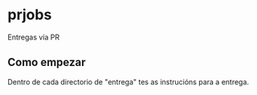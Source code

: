 # prjobs
Entregas vía PR

## Como empezar
Dentro de cada directorio de "entrega" tes as instrucións para a entrega.
